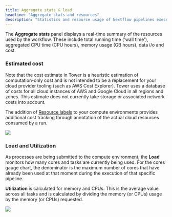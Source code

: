```yaml
---
title: Aggregate stats & load
headline: "Aggregate stats and resources"
description: "Statistics and resource usage of Nextflow pipelines executed through Tower."
---
```


The **Aggregate stats** panel displays a real-time summary of the resources used by the workflow. These include total running time ('wall time'), aggregated CPU time (CPU hours), memory usage (GB hours), data i/o and cost.

### Estimated cost

Note that the cost estimate in Tower is a heuristic estimation of computation-only cost and is not intended to be a replacement for your cloud provider tooling (such as AWS Cost Explorer). Tower uses a database of costs for all cloud instances of AWS and Google Cloud in all regions and zones. This estimate does not currently take storage or associated network costs into account.

The addition of [Resource labels](../resource-labels/overview.md) to your compute environments provides additional cost tracking through annotation of the actual cloud resources consumed by a run.

![](_images/monitoring_aggregate_stats.png)

### Load and Utilization

As processes are being submitted to the compute environment, the **Load** monitors how many cores and tasks are currently being used. For the cores gauge chart, the denominator is the maximum number of cores that have already been used at that moment during the execution of that specific pipeline.

**Utilization** is calculated for memory and CPUs. This is the average value across all tasks and is calculated by dividing the memory (or CPUs) usage by the memory (or CPUs) requested.

![](_images/monitoring_load.png)
